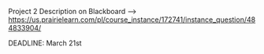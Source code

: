 Project 2 Description on Blackboard --> https://us.prairielearn.com/pl/course_instance/172741/instance_question/484833904/

DEADLINE: March 21st
